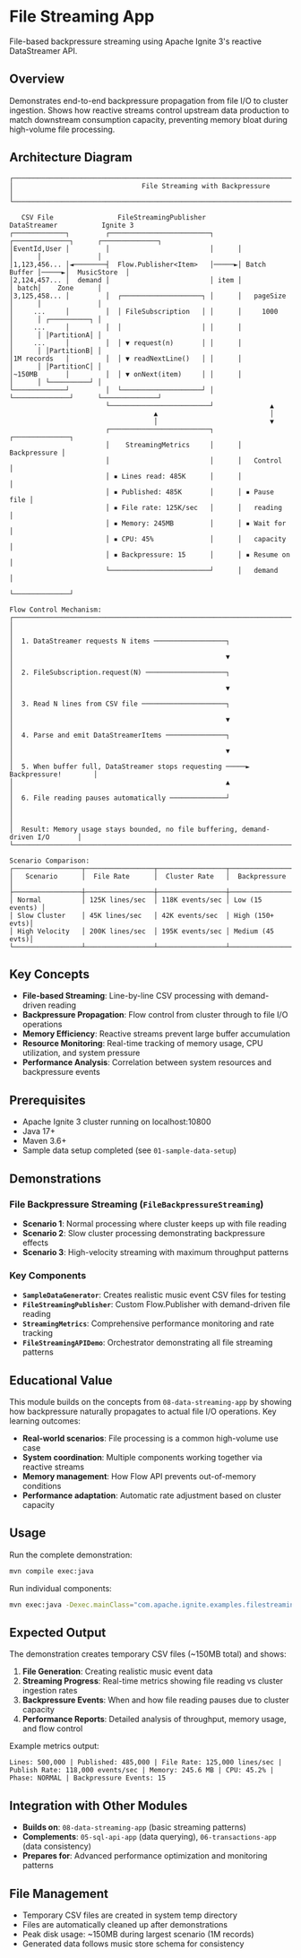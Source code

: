 # File Streaming App

File-based backpressure streaming using Apache Ignite 3's reactive DataStreamer API.

## Overview

Demonstrates end-to-end backpressure propagation from file I/O to cluster ingestion. Shows how reactive streams control upstream data production to match downstream consumption capacity, preventing memory bloat during high-volume file processing.

## Architecture Diagram

```text
┌─────────────────────────────────────────────────────────────────────────────────────────────┐
│                                File Streaming with Backpressure                             │
└─────────────────────────────────────────────────────────────────────────────────────────────┘

   CSV File                FileStreamingPublisher           DataStreamer           Ignite 3
┌─────────────┐         ┌─────────────────────────┐      ┌──────────────┐      ┌──────────────┐
│EventId,User │         │                         │      │              │      │              │
│1,123,456... │◄────────┤  Flow.Publisher<Item>   │─────►│ Batch Buffer │─────►│  MusicStore  │
│2,124,457... │  demand │                         │ item │              │ batch│    Zone      │
│3,125,458... │         │  ┌────────────────────┐ │      │   pageSize   │      │              │
│     ...     │         │  │ FileSubscription   │ │      │     1000     │      │ ┌──────────┐ │
│     ...     │         │  │                    │ │      │              │      │ │PartitionA│ │
│     ...     │         │  │ ▼ request(n)       │ │      │              │      │ │PartitionB│ │
│1M records   │         │  │ ▼ readNextLine()   │ │      │              │      │ │PartitionC│ │
│~150MB       │         │  │ ▼ onNext(item)     │ │      │              │      │ └──────────┘ │
└─────────────┘         │  └────────────────────┘ │      └──────────────┘      └──────────────┘
                        └─────────────────────────┘              ▲
                                    ▲                            │
                                    │                            ▼
                        ┌─────────────────────────┐      ┌──────────────┐
                        │    StreamingMetrics     │      │ Backpressure │
                        │                         │      │   Control    │
                        │ ▪ Lines read: 485K      │      │              │
                        │ ▪ Published: 485K       │      │ ▪ Pause file │
                        │ ▪ File rate: 125K/sec   │      │   reading    │
                        │ ▪ Memory: 245MB         │      │ ▪ Wait for   │
                        │ ▪ CPU: 45%              │      │   capacity   │
                        │ ▪ Backpressure: 15      │      │ ▪ Resume on  │
                        └─────────────────────────┘      │   demand     │
                                                         └──────────────┘

Flow Control Mechanism:
┌─────────────────────────────────────────────────────────────────────────────────┐
│                                                                                 │
│  1. DataStreamer requests N items ──────────────────┐                           │
│                                                     ▼                           │
│  2. FileSubscription.request(N) ────────────────────┐                           │
│                                                     ▼                           │
│  3. Read N lines from CSV file ─────────────────────┐                           │
│                                                     ▼                           │
│  4. Parse and emit DataStreamerItems ───────────────┐                           │
│                                                     ▼                           │
│  5. When buffer full, DataStreamer stops requesting ─────► Backpressure!        │
│                                                     ▲                           │
│  6. File reading pauses automatically ──────────────┘                           │
│                                                                                 │
│  Result: Memory usage stays bounded, no file buffering, demand-driven I/O       │
└─────────────────────────────────────────────────────────────────────────────────┘

Scenario Comparison:
┌─────────────────┬─────────────────┬─────────────────┬─────────────────┐
│   Scenario      │  File Rate      │  Cluster Rate   │  Backpressure   │
├─────────────────┼─────────────────┼─────────────────┼─────────────────┤
│ Normal          │ 125K lines/sec  │ 118K events/sec │ Low (15 events) │
│ Slow Cluster    │ 45K lines/sec   │ 42K events/sec  │ High (150+ evts)│
│ High Velocity   │ 200K lines/sec  │ 195K events/sec │ Medium (45 evts)│
└─────────────────┴─────────────────┴─────────────────┴─────────────────┘
```

## Key Concepts

- **File-based Streaming**: Line-by-line CSV processing with demand-driven reading
- **Backpressure Propagation**: Flow control from cluster through to file I/O operations
- **Memory Efficiency**: Reactive streams prevent large buffer accumulation
- **Resource Monitoring**: Real-time tracking of memory usage, CPU utilization, and system pressure
- **Performance Analysis**: Correlation between system resources and backpressure events

## Prerequisites

- Apache Ignite 3 cluster running on localhost:10800
- Java 17+
- Maven 3.6+
- Sample data setup completed (see `01-sample-data-setup`)

## Demonstrations

### File Backpressure Streaming (`FileBackpressureStreaming`)

- **Scenario 1**: Normal processing where cluster keeps up with file reading
- **Scenario 2**: Slow cluster processing demonstrating backpressure effects
- **Scenario 3**: High-velocity streaming with maximum throughput patterns

### Key Components

- **`SampleDataGenerator`**: Creates realistic music event CSV files for testing
- **`FileStreamingPublisher`**: Custom Flow.Publisher with demand-driven file reading
- **`StreamingMetrics`**: Comprehensive performance monitoring and rate tracking
- **`FileStreamingAPIDemo`**: Orchestrator demonstrating all file streaming patterns

## Educational Value

This module builds on the concepts from `08-data-streaming-app` by showing how backpressure naturally propagates to actual file I/O operations. Key learning outcomes:

- **Real-world scenarios**: File processing is a common high-volume use case
- **System coordination**: Multiple components working together via reactive streams
- **Memory management**: How Flow API prevents out-of-memory conditions
- **Performance adaptation**: Automatic rate adjustment based on cluster capacity

## Usage

Run the complete demonstration:

```bash
mvn compile exec:java
```

Run individual components:

```bash
mvn exec:java -Dexec.mainClass="com.apache.ignite.examples.filestreaming.FileBackpressureStreaming"
```

## Expected Output

The demonstration creates temporary CSV files (~150MB total) and shows:

1. **File Generation**: Creating realistic music event data
2. **Streaming Progress**: Real-time metrics showing file reading vs cluster ingestion rates
3. **Backpressure Events**: When and how file reading pauses due to cluster capacity
4. **Performance Reports**: Detailed analysis of throughput, memory usage, and flow control

Example metrics output:

```text
Lines: 500,000 | Published: 485,000 | File Rate: 125,000 lines/sec | 
Publish Rate: 118,000 events/sec | Memory: 245.6 MB | CPU: 45.2% | 
Phase: NORMAL | Backpressure Events: 15
```

## Integration with Other Modules

- **Builds on**: `08-data-streaming-app` (basic streaming patterns)
- **Complements**: `05-sql-api-app` (data querying), `06-transactions-app` (data consistency)
- **Prepares for**: Advanced performance optimization and monitoring patterns

## File Management

- Temporary CSV files are created in system temp directory
- Files are automatically cleaned up after demonstrations
- Peak disk usage: ~150MB during largest scenario (1M records)
- Generated data follows music store schema for consistency

